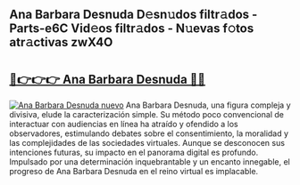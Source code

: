 ## Ana Barbara Desnuda D𝚎sn𝚞dos filtr𝚊dos - Parts-e6C Vid𝚎os filtr𝚊dos - N𝚞evas f𝚘tos atr𝚊ctivas zwX4O

# <h2><a href="http://mb4ztw.tromn.icu/?c=Ana+Barbara+Desnuda">🔗👉👉👉 Ana Barbara Desnuda 🔗🔗</a></h2>

[![Ana Barbara Desnuda nuevo](https://i.imgur.com/pEAQMta.gif)](http://mb4ztw.tromn.icu/?c=Ana+Barbara+Desnuda)
Ana Barbara Desnuda, una figura compleja y divisiva, elude la caracterización simple. Su método poco convencional de interactuar con audiencias en línea ha atraído y ofendido a los observadores, estimulando debates sobre el consentimiento, la moralidad y las complejidades de las sociedades virtuales. Aunque se desconocen sus intenciones futuras, su impacto en el panorama digital es profundo. Impulsado por una determinación inquebrantable y un encanto innegable, el progreso de Ana Barbara Desnuda en el reino virtual es implacable.
